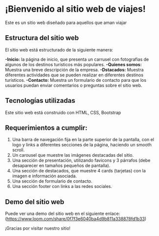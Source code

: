 # ¡Bienvenido al sitio web de viajes!

Este es un sitio web diseñado para aquellos que aman viajar 

## Estructura del sitio web
El sitio web está estructurado de la siguiente manera:

**-Inicio:** la página de inicio, que presenta un carrusel con fotografias de algunos de los destinos turísticos más populares.
**-Quienes somos:** Muestra una breve descripción de la empresa.
**-Dstacados:** Muestra diferentes actividades que se pueden realizar en diferentes destinos turísticos.
**-Contacto:** Muestra un formulario de contacto para que los usuarios puedan enviar comentarios o preguntas sobre el sitio web.

## Tecnologías utilizadas
Este sitio web está construido con HTML, CSS, Bootstrap

## Requerimientos a cumplir:
1. Una barra de navegación fija en la parte superior de la pantalla, con el logo y links a
diferentes secciones de la página, haciendo un smooth scroll.
2. Un carousel que muestre las imágenes destacadas del sitio.
3. Una sección de presentación, utilizando favicons y 3 párrafos (debe desaparecer en
tamaños pequeños de pantalla).
4. Una sección de destacados, que muestre 4 cards (tarjetas) con la imagen e
información asociada.
5. Una sección de formulario de contacto.
6. Una sección footer con links a las redes sociales.

## Demo del sitio web
Puede ver una demo del sitio web en el siguiente enlace: (https://www.loom.com/share/0f7f3e6040ba4d9b811a338878fd1b33)

¡Gracias por visitar nuestro sitio!








